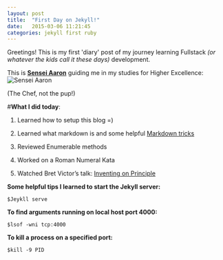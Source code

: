 ```yaml
---
layout: post
title:  "First Day on Jekyll!"
date:   2015-03-06 11:21:45
categories: jekyll first ruby 
---
```


Greetings! This is my first 'diary' post of my journey learning Fullstack *(or whatever the kids call it these days)* development.

This is [**Sensei Aaron**][Aaron Github] guiding me in my studies for Higher Excellence:
![Sensei Aaron][Aaron]

(The Chef, not the pup!)


#**What I did today**:

  1. Learned how to setup this blog =)

  2. Learned what markdown is and some helpful [Markdown tricks][Markdown Tricks]

  3. Reviewed Enumerable methods 

  4. Worked on a Roman Numeral Kata

  5. Watched Bret Victor’s talk: [Inventing on Principle][Inventing on Principle]


**Some helpful tips I learned to start the Jekyll server:** 

`$Jeykll serve`

**To find arguments running on local host port 4000:**

`$lsof -wni tcp:4000`

**To kill a process on a specified port:**

`$kill -9 PID`

[Inventing on Principle]: https://vimeo.com/36579366
[Markdown Tricks]: https://github.com/adam-p/markdown-here/wiki/Markdown-Cheatsheet#images
[Aaron Github]: https://github.com/aharpole
[Aaron]: https://pbs.twimg.com/profile_images/2116137024/4355378B-F187-4463-A3C5-D6D2E3DAF962_400x400

